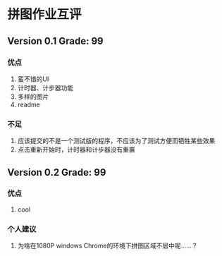 # 拼图作业互评

## Version 0.1 Grade: 99

### 优点

1. 蛮不错的UI
1. 计时器、计步器功能
1. 多样的图片
1. readme

### 不足

1. 应该提交的不是一个测试版的程序，不应该为了测试方便而牺牲某些效果
1. 点击重新开始时，计时器和计步器没有重置

## Version 0.2 Grade: 99

### 优点

1. cool

### 个人建议

1. 为啥在1080P windows Chrome的环境下拼图区域不居中呢……？